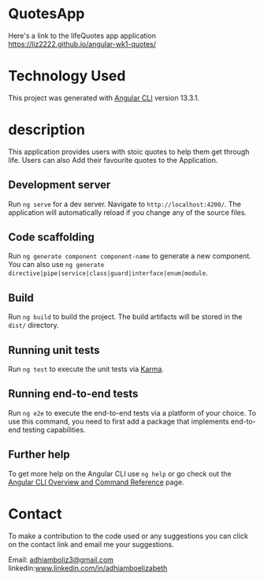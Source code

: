 # QuotesApp
Here's a link to the lifeQuotes app application https://liz2222.github.io/angular-wk1-quotes/
# Technology Used
This project was generated with [Angular CLI](https://github.com/angular/angular-cli) version 13.3.1.
# description
This application provides users with stoic quotes to help them get through life.
Users can also Add their favourite quotes to the Application.

## Development server

Run `ng serve` for a dev server. Navigate to `http://localhost:4200/`. The application will automatically reload if you change any of the source files.

## Code scaffolding

Run `ng generate component component-name` to generate a new component. You can also use `ng generate directive|pipe|service|class|guard|interface|enum|module`.

## Build

Run `ng build` to build the project. The build artifacts will be stored in the `dist/` directory.

## Running unit tests

Run `ng test` to execute the unit tests via [Karma](https://karma-runner.github.io).

## Running end-to-end tests

Run `ng e2e` to execute the end-to-end tests via a platform of your choice. To use this command, you need to first add a package that implements end-to-end testing capabilities.

## Further help

To get more help on the Angular CLI use `ng help` or go check out the [Angular CLI Overview and Command Reference](https://angular.io/cli) page.
# Contact
To make a contribution to the code used or any suggestions you can click on the contact link and email me your suggestions.

Email: adhiamboliz3@gmail.com
linkedin:www.linkedin.com/in/adhiamboelizabeth
